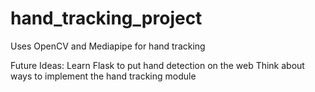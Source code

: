 # hand_tracking_project
Uses OpenCV and Mediapipe for hand tracking

Future Ideas: Learn Flask to put hand detection on the web
Think about ways to implement the hand tracking module